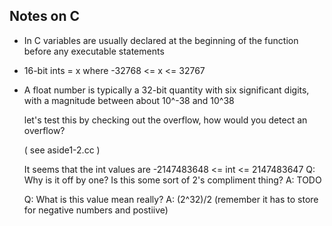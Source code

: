 Notes on C
-------------

- In C variables are usually declared at the beginning of the function before
  any executable statements

- 16-bit ints = x where -32768 <= x <= 32767
- A float number is typically a 32-bit quantity with six significant digits,
  with a magnitude between about 10^-38 and 10^38

  let's test this by checking out the overflow, how would you detect an overflow?

  ( see aside1-2.cc )

  It seems that the int values are -2147483648 <= int <= 2147483647
  Q: Why is it off by one? Is this some sort of 2's compliment thing?
  A: TODO

  Q: What is this value mean really?
  A: (2^32)/2 (remember it has to store for negative numbers and postiive)
